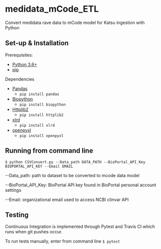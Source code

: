 # medidata_mCode_ETL
Convert medidata rave data to mCode model for Katsu ingestion with Python

## Set-up & Installation
Prerequisites: 
- [Python 3.6+](https://www.python.org/)
- [pip](https://github.com/pypa/pip/)

Dependencies
- [Pandas](https://pandas.pydata.org/pandas-docs/stable/getting_started/install.html)
  - `pip install pandas`
- [Biopython](https://biopython.org/wiki/Download)
  - `pip install biopython`
- [Httplib2](https://pypi.org/project/httplib2/)
  - `pip install httplib2`
- [xlrd](https://pypi.org/project/xlrd/)
  - `pip install xlrd`
- [openpyxl](https://pypi.org/project/openpyxl/)
  - `pip install openpyxl`

## Running from command line
`$ python CSVConvert.py --Data_path DATA_PATH --BioPortal_API_Key BIOPORTAL_API_KEY --Email EMAIL`

--Data_path: path to dataset to be converted to mcode data model

--BioPortal_API_Key: BioPortal API key found in BioPortal personal account settings

--Email: organizational email used to access NCBI clinvar API

## Testing
Continuous Integration is implemented through Pytest and Travis CI which runs when git pushes occur. 

To run tests manually, enter from command line `$ pytest`

